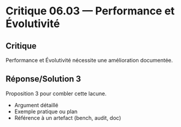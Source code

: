 # Critique 06.03 — Performance et Évolutivité

## Critique
Performance et Évolutivité nécessite une amélioration documentée.

## Réponse/Solution 3
Proposition 3 pour combler cette lacune.

- Argument détaillé
- Exemple pratique ou plan
- Référence à un artefact (bench, audit, doc)
